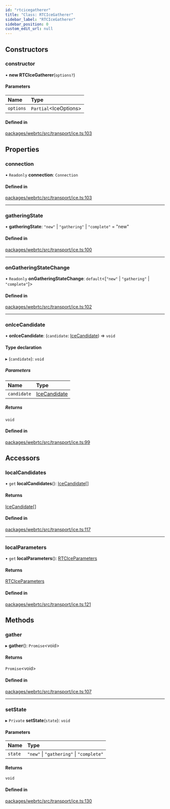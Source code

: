 ```yaml
---
id: "rtcicegatherer"
title: "Class: RTCIceGatherer"
sidebar_label: "RTCIceGatherer"
sidebar_position: 0
custom_edit_url: null
---
```


## Constructors

### constructor

• **new RTCIceGatherer**(`options?`)

#### Parameters

| Name | Type |
| :------ | :------ |
| `options` | `Partial`<IceOptions\> |

#### Defined in

[packages/webrtc/src/transport/ice.ts:103](https://github.com/shinyoshiaki/werift-webrtc/blob/8a77e73/packages/webrtc/src/transport/ice.ts#L103)

## Properties

### connection

• `Readonly` **connection**: `Connection`

#### Defined in

[packages/webrtc/src/transport/ice.ts:103](https://github.com/shinyoshiaki/werift-webrtc/blob/8a77e73/packages/webrtc/src/transport/ice.ts#L103)

___

### gatheringState

• **gatheringState**: ``"new"`` \| ``"gathering"`` \| ``"complete"`` = "new"

#### Defined in

[packages/webrtc/src/transport/ice.ts:100](https://github.com/shinyoshiaki/werift-webrtc/blob/8a77e73/packages/webrtc/src/transport/ice.ts#L100)

___

### onGatheringStateChange

• `Readonly` **onGatheringStateChange**: `default`<[``"new"`` \| ``"gathering"`` \| ``"complete"``]\>

#### Defined in

[packages/webrtc/src/transport/ice.ts:102](https://github.com/shinyoshiaki/werift-webrtc/blob/8a77e73/packages/webrtc/src/transport/ice.ts#L102)

___

### onIceCandidate

• **onIceCandidate**: (`candidate`: [IceCandidate](icecandidate.md)) => `void`

#### Type declaration

▸ (`candidate`): `void`

##### Parameters

| Name | Type |
| :------ | :------ |
| `candidate` | [IceCandidate](icecandidate.md) |

##### Returns

`void`

#### Defined in

[packages/webrtc/src/transport/ice.ts:99](https://github.com/shinyoshiaki/werift-webrtc/blob/8a77e73/packages/webrtc/src/transport/ice.ts#L99)

## Accessors

### localCandidates

• `get` **localCandidates**(): [IceCandidate](icecandidate.md)[]

#### Returns

[IceCandidate](icecandidate.md)[]

#### Defined in

[packages/webrtc/src/transport/ice.ts:117](https://github.com/shinyoshiaki/werift-webrtc/blob/8a77e73/packages/webrtc/src/transport/ice.ts#L117)

___

### localParameters

• `get` **localParameters**(): [RTCIceParameters](rtciceparameters.md)

#### Returns

[RTCIceParameters](rtciceparameters.md)

#### Defined in

[packages/webrtc/src/transport/ice.ts:121](https://github.com/shinyoshiaki/werift-webrtc/blob/8a77e73/packages/webrtc/src/transport/ice.ts#L121)

## Methods

### gather

▸ **gather**(): `Promise`<void\>

#### Returns

`Promise`<void\>

#### Defined in

[packages/webrtc/src/transport/ice.ts:107](https://github.com/shinyoshiaki/werift-webrtc/blob/8a77e73/packages/webrtc/src/transport/ice.ts#L107)

___

### setState

▸ `Private` **setState**(`state`): `void`

#### Parameters

| Name | Type |
| :------ | :------ |
| `state` | ``"new"`` \| ``"gathering"`` \| ``"complete"`` |

#### Returns

`void`

#### Defined in

[packages/webrtc/src/transport/ice.ts:130](https://github.com/shinyoshiaki/werift-webrtc/blob/8a77e73/packages/webrtc/src/transport/ice.ts#L130)
